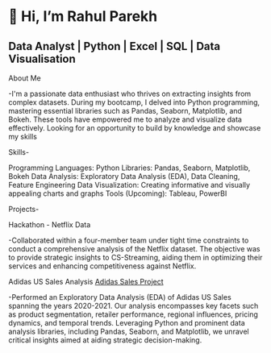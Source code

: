 # 👋 Hi, I’m Rahul Parekh

## Data Analyst | Python | Excel | SQL | Data Visualisation

About Me

-I'm a passionate data enthusiast who thrives on extracting insights from complex datasets. During my bootcamp, I delved into Python programming, mastering essential libraries such as Pandas, Seaborn, Matplotlib, and Bokeh. These tools have empowered me to analyze and visualize data effectively. Looking for an opportunity to build by knowledge and showcase my skills


Skills-

Programming Languages: Python
Libraries: Pandas, Seaborn, Matplotlib, Bokeh
Data Analysis: Exploratory Data Analysis (EDA), Data Cleaning, Feature Engineering
Data Visualization: Creating informative and visually appealing charts and graphs
Tools (Upcoming): Tableau, PowerBI

Projects- 

Hackathon - Netflix Data 

-Collaborated within a four-member team under tight time constraints to conduct a comprehensive analysis of the Netflix dataset. The objective was to provide strategic insights to CS-Streaming, aiding them in optimizing their services and enhancing competitiveness against Netflix. 

Adidas US Sales Analysis      [Adidas Sales Project](https://github.com/RahulP96/Adidas-US-Sales-Analysis/blob/ad5f06aaf3a0f7e57529712b3d0b00420877a87c/Adidas%20US%20Sales%20Analysis.ipynb)

-Performed an Exploratory Data Analysis (EDA) of Adidas US Sales spanning the years 2020-2021. Our analysis encompasses key facets such as product segmentation, retailer performance, regional influences, pricing dynamics, and temporal trends. Leveraging Python and prominent data analysis libraries, including Pandas, Seaborn, and Matplotlib, we unravel critical insights aimed at aiding strategic decision-making.





<!---
RahulP96/RahulP96 is a ✨ special ✨ repository because its `README.md` (this file) appears on your GitHub profile.
You can click the Preview link to take a look at your changes.
--->
